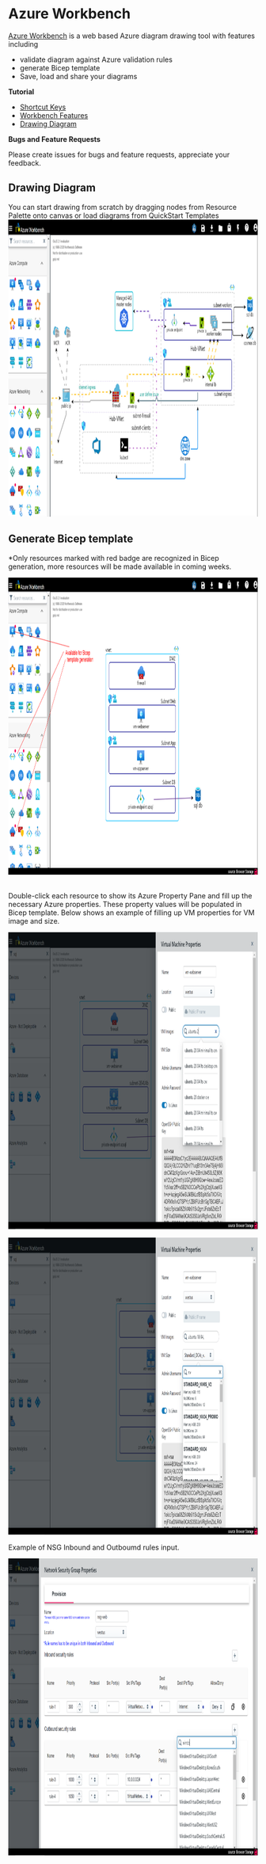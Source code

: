 # Azure Workbench

[Azure Workbench](https://www.azureworkbench.com/) is a web based Azure diagram drawing tool with features including  
* validate diagram against Azure validation rules
* generate Bicep template
* Save, load and share your diagrams 

**Tutorial**    

* [Shortcut Keys](/tutorials/ShortcutKeys.md)
* [Workbench Features](/tutorials/WorkbenchFeatures.md)
* [Drawing Diagram](/tutorials/DrawingDiagram.md)

**Bugs and Feature Requests**   

Please create issues for bugs and feature requests, appreciate your feedback.

## Drawing Diagram

You can start drawing from scratch by dragging nodes from Resource Palette onto canvas or load diagrams from QuickStart Templates
<br/>
<img src="./imgs/draw-rp-qt.png" width="900" height="600" />

## Generate Bicep template
*Only resources marked with red badge are recognized in Bicep generation, more resources will be made available in coming weeks.
<p align="left">
    <img src="./imgs/bicep-main.png" width="900" height="600" />
</p>
<br/>
Double-click each resource to show its Azure Property Pane and fill up the necessary Azure properties.   
These property values will be populated in Bicep template.
Below shows an example of filling up VM properties for VM image and size.
<br/>
<p align="left">
    <img src="./imgs/bicep-vm-searchimage.png" width="900" height="600" />
</p>
<p align="left">
    <img src="./imgs/bicep-vm-searchsize.png" width="900" height="600" />
</p>  
Example of NSG Inbound and Outboumd rules input.
<br/>
<p align="left">
    <img src="./imgs/bicep-vm-nsg.png" width="900" height="600" />
</p>

